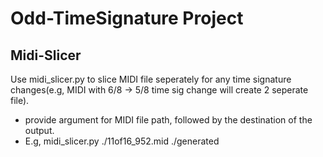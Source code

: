 # Odd-TimeSignature Project

## Midi-Slicer
Use midi_slicer.py to slice MIDI file seperately for any time signature changes(e.g, MIDI with 6/8 -> 5/8 time sig change will create 2 seperate file).
- provide argument for MIDI file path, followed by the destination of the output.
- E.g, midi_slicer.py ./11of16_952.mid ./generated
